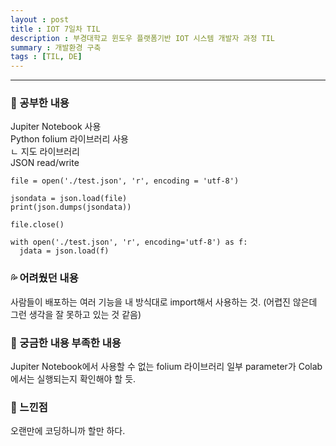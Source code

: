 ```yaml
---
layout : post
title : IOT 7일차 TIL
description : 부경대학교 윈도우 플랫폼기반 IOT 시스템 개발자 과정 TIL
summary : 개발환경 구축
tags : [TIL, DE]
---
```


-------------
   
   
### 📓 공부한 내용 
  Jupiter Notebook 사용  
  Python folium 라이브러리 사용  
   ㄴ 지도 라이브러리  
  JSON read/write  
  ```
  file = open('./test.json', 'r', encoding = 'utf-8')

  jsondata = json.load(file)
  print(json.dumps(jsondata))

  file.close()
  ```
  ```
  with open('./test.json', 'r', encoding='utf-8') as f:
    jdata = json.load(f)
  ```

### 💦 어려웠던 내용 
  사람들이 배포하는 여러 기능을 내 방식대로 import해서 사용하는 것. (어렵진 않은데 그런 생각을 잘 못하고 있는 것 같음)

### 🧷 궁금한 내용  부족한 내용 
  Jupiter Notebook에서 사용할 수 없는 folium 라이브러리 일부 parameter가 Colab에서는 실행되는지 확인해야 할 듯.

### 💬 느낀점 
  오랜만에 코딩하니까 할만 하다. 
